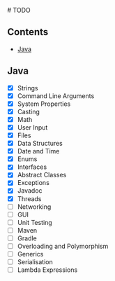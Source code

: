 # TODO

## Contents
- [Java](#java)

## Java
- [x] Strings
- [x] Command Line Arguments
- [x] System Properties
- [x] Casting
- [x] Math
- [x] User Input
- [x] Files
- [x] Data Structures
- [x] Date and Time
- [x] Enums
- [x] Interfaces
- [x] Abstract Classes
- [x] Exceptions
- [x] Javadoc
- [x] Threads
- [ ] Networking
- [ ] GUI
- [ ] Unit Testing
- [ ] Maven
- [ ] Gradle
- [ ] Overloading and Polymorphism
- [ ] Generics
- [ ] Serialisation
- [ ] Lambda Expressions